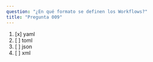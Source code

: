 ```yaml
---
question: "¿En qué formato se definen los Workflows?"
title: "Pregunta 009"
---
```


1. [x] yaml  
1. [ ] toml  
1. [ ] json  
1. [ ] xml  
